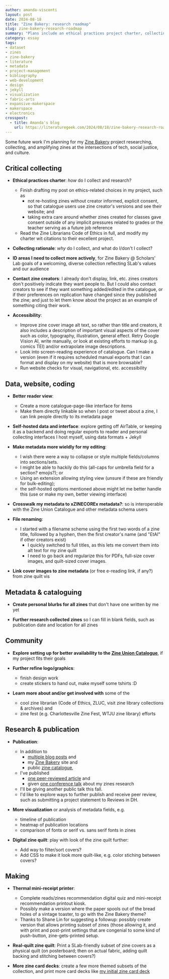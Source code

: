 ```yaml
---
author: amanda-visconti
layout: post
date: 2024-08-18
title: "Zine Bakery: research roadmap"
slug: zine-bakery-research-roadmap
summary: "Plans include an ethical practices project charter, collecting rationale, crosswalk to xZINECOREx metadata, and more."
category: essay
tags:
- dataset
- zines
- zine-bakery
- literature
- metadata
- project-management
- bibliography
- web-development
- design
- jekyll
- visualization
- fabric-arts
- expansive-makerspace
- makerspace
- electronics
crosspost:
  - title: Amanda's blog
    url: https://literaturegeek.com/2024/08/18/zine-bakery-research-roadmap
---
```

Some future work I'm planning for my [Zine Bakery](https://zinebakery.com) project researching, collecting, and amplifying zines at the intersections of tech, social justice, and culture.

## Critical collecting
* **Ethical practices charter**: *how* do I collect and research? 
	* Finish drafting my post on ethics-related choices in my project, such as 
		* not re-hosting zines without creator informed, explicit consent, so that catalogue users use zine creator's versions and see their website; and 
		* taking extra care around whether zines created for classes gave consent outside of any implicit pressures related to grades or the teacher serving as a future job reference
	* Read the Zine Librarians Code of Ethics in full, and modify my charter wit citations to their excellent project.

* **Collecting rationale**: *why* do I collect, and what do I/don't I collect?

* **ID areas I need to collect more actively**, for Zine Bakery @ Scholars' Lab goals of a welcoming, diverse collection reflecting SLab's values and our audience

* **Contact zine creators**: I already don't display, link, etc. zines creators don't positively indicate they want people to. But I could also contact creators to see if they want something added/edited in the catalogue, or if their preferences on replication have changed since they published the zine; and just to let them know about the project as an example of something citing their work.

* **Accessibility**:
	* Improve zine cover image alt text, so rather than title and creators, it also includes a description of important visual aspects of the cover such as color, typography, illustration, general effect. Retry Google Vision AI, write manually, or look at existing efforts to markup (e.g. comics TEI) and/or extrapolate image descriptions.
	* Look into screen-reading experience of catalogue. Can I make a version (even if it requires scheduled manual exports that I can format and display on my website) that is more browsable?
	* Run website checks for visual, navigational, etc. accessibility

## Data, website, coding
* **Better reader view**: 
	* Create a more catalogue-page-like interface for items
	* Make them directly linkable so when I post or tweet about a zine, I can link people directly to its metadata page

* **Self-hosted data and interface**: explore getting off AirTable, or keeping it as a backend and doing regular exports to reader and personal collecting interfaces I host myself, using data formats + Jekyll

* **Make metadata more wieldly for my editing**: 
	* I wish there were a way to collapse or style multiple fields/columns into sections/sets. 
	* I might be able to hackily do this (all-caps for umbrella field for a section? emojis?); or 
	* Using an extension allowing styling view (unsure if these are friendly for bulk-editing);
	* the self-hosted options mentioned above might let me better handle this (use or make my own, better viewing interface)
	
* **Crosswalk my metadata to xZINECOREx metadata?**: so is interoperable with the Zine Union Catalogue and other metadata schema users

* **File renaming**: 
	* I started with a filename scheme using the first two words of a zine title, followed by a hyphen, then the first creator's name (and "EtAl" if other creators exist)
		* I quickly switched to full titles, as this lets me convert them into alt text for my zine quilt
		* I need to go back and regularize this for PDFs, full-size cover images, and quilt-sized cover images.

* **Link cover images to zine metadata** (or free e-reading link, if any?) from zine quilt vis

## Metadata & cataloguing
* **Create personal blurbs for all zines** that don't have one written by me yet

* **Further research collected zines** so I can fill in blank fields, such as publication date and location for all zines

## Community
* **Explore setting up for better availability to the [Zine Union Catalogue](https://zinecat.org/)**, if my project fits their goals

* **Further refine logo/graphics**:
	* finish design work
	* create stickers to hand out, make myself some tshirts :D

* **Learn more about and/or get involved with** some of the
	* cool zine librarian (Code of Ethics, ZLUC, visit zine library collections & archives) and 
	* zine fest (e.g. Charlottesville Zine Fest, WTJU zine library) efforts

## Research & publication
* **Publication**: 
	* In addition to 
		* [multiple blog posts](https://literaturegeek.com/tag/zines) and
		* my [Zine Bakery](https://zinebakery.com) site and 
		* public [zine catalogue](https://zinebakery.com/pages/zines),
	* I've published 
		* [one peer-reviewed article](https://dhandlib.org/2024/04/29/book-adjacent-database-makerspace-prototypes-repairing-book-centric-citation-bias-in-dh-working-libraries/) and 
		* given [one conference talk](https://literaturegeek.com/2024/08/06/digital-humanities-makerspace-research) about my zines research
	* I'll be giving another public talk this fall. 
	* I'd like to explore ways to further publish and receive peer review, such as submitting a project statement to Reviews in DH.

* **More visualization** or analysis of metadata fields, e.g. 
	* timeline of publication
	* heatmap of publication locations
	* comparison of fonts or serif vs. sans serif fonts in zines
	
* **Digital zine quilt**: play with look of the zine quilt further:
	* Add way to filter/sort covers?
	* Add CSS to make it look more quilt-like, e.g. color stiching between covers?
	
## Making
* **Thermal mini-receipt printer**:
	* Complete reads/zines recommendation digital quiz and mini-receipt recommendation printout kiosk. 
	* Possibly make a version where the paper spools out of the bread holes of a vintage toaster, to go with the Zine Bakery theme?
	* Thanks to Shane Lin for suggesting a followup: possibly create version that allows printing subset of zines (those allowing it, and with print and post-print settings that are congenial to some kind of push-button, zine-gets-printed setup.

* **Real-quilt zine quilt**: Print a SLab-friendly subset of zine covers as a physical quilt (on posterboard; then on actual fabric, adding quilt backing and stitching between covers?)

* **More zine card decks**: create a few more themed subsets of the collection, and print more card decks like [my initial zine card deck](https://literaturegeek.com/2023/06/29/themed-reading-list-decks-zines)